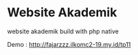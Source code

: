 # Website Akademik
website akademik build with php native

Demo : http://fajarzzz.ilkomc2-19.my.id/tp11
